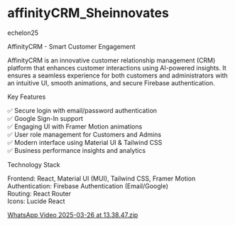 # affinityCRM_Sheinnovates
echelon25

AffinityCRM - Smart Customer Engagement

AffinityCRM is an innovative customer relationship management (CRM) platform that enhances customer interactions using AI-powered insights. It ensures a seamless experience for both customers and administrators with an intuitive UI, smooth animations, and secure Firebase authentication.

Key Features

✅ Secure login with email/password authentication \
✅ Google Sign-In support\
✅ Engaging UI with Framer Motion animations\
✅ User role management for Customers and Admins\
✅ Modern interface using Material UI & Tailwind CSS\
✅ Business performance insights and analytics

 Technology Stack
 
Frontend: React, Material UI (MUI), Tailwind CSS, Framer Motion\
Authentication: Firebase Authentication (Email/Google)\
Routing: React Router\
Icons: Lucide React

[WhatsApp Video 2025-03-26 at 13.38.47.zip](https://github.com/user-attachments/files/19462954/WhatsApp.Video.2025-03-26.at.13.38.47.zip)
